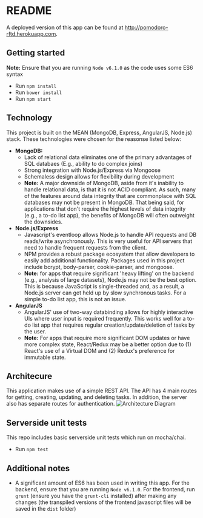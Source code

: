 # README

A deployed version of this app can be found at http://pomodoro-rftd.herokuapp.com.

## Getting started
**Note:** Ensure that you are running `Node v6.1.0` as the code uses some ES6 syntax
- Run `npm install`
- Run `bower install`
- Run `npm start`

## Technology
This project is built on the MEAN (MongoDB, Express, AngularJS, Node.js) stack. These technologies were chosen for the reasonse listed below:
- **MongoDB:**
  - Lack of relational data eliminates one of the primary advantages of SQL databaes (E.g., ability to do complex joins)
  - Strong integration with Node.js/Express via Mongoose
  - Schemaless design allows for flexibility during development
  - **Note:** A major downside of MongoDB, aside from it's inability to handle relational data, is that it is not ACID compliant. As such, many of the features around data integrity that are commonplace with SQL databases may not be present in MongoDB. That being said, for applications that don't require the highest levels of data integrity (e.g., a to-do list app), the benefits of MongoDB will often outweight the downsides.
- **Node.js/Express**
  - Javascript's eventloop allows Node.js to handle API requests and DB reads/write asynchronously. This is very useful for API servers that need to handle frequent requests from the client.
  - NPM provides a robust package ecosystem that allow developers to easily add additional functionality. Packages used in this project include bcrypt, body-parser, cookie-parser, and mongoose.
  - **Note:** for apps that require significant 'heavy lifting' on the backend (e.g., analysis of large datasets), Node.js may not be the best option. This is because JavaScript is single-threaded and, as a result, a Node.js server can get held up by slow synchronous tasks. For a simple to-do list app, this is not an issue.
- **AngularJS**
  - AngularJS' use of two-way databinding allows for highly interactive UIs where user input is required frequently. This works well for a to-do list app that requires regular creation/update/deletion of tasks by the user.
  - **Note:** For apps that require more significant DOM updates or have more complex state, React/Redux may be a better option due to (1) React's use of a Virtual DOM and (2) Redux's preference for immutable state.

## Architecure
This application makes use of a simple REST API. The API has 4 main routes for getting, creating, updating, and deleting tasks. In addition, the server also has separate routes for authentication.
![Architecture Diagram](http://i.imgur.com/bFJ7yw9.png) 

## Serverside unit tests
This repo includes basic serverside unit tests which run on  mocha/chai.
- Run `npm test`

## Additional notes
- A significant amount of ES6 has been used in writing this app. For the backend, ensure that you are running `Node v6.1.0`. For the frontend, run `grunt` (ensure you have the `grunt-cli` installed) after making any changes (the transpiled versions of the frontend javascript files will be saved in the `dist` folder)
